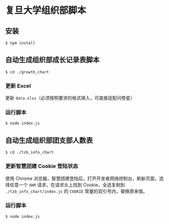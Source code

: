 # 复旦大学组织部脚本

## 安装

    $ npm install

## 自动生成组织部成长记录表脚本

    $ cd ./growth_chart

### 更新 Excel

更新 `data.xlsx`（必须按照要求的格式填入，可直接适配问卷星）

### 运行脚本

    $ node index.js

## 自动生成组织部团支部人数表

    $ cd ./tzb_info_chart

### 更新智慧团建 Cookie 登陆状态

使用 Chrome 浏览器，智慧团建登陆后，打开开发者网络控制台，刷新页面，选择任意一个 `XHR` 请求，在请求头上找到 Cookie，全选复制到 `./tzb_info_chart/index.js` 的 `COOKIE` 常量的双引号内，替换原来值。

### 运行脚本

    $ node index.js
